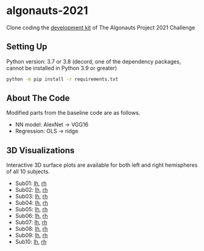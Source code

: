 # algonauts-2021

Clone coding the [development kit](https://github.com/Neural-Dynamics-of-Visual-Cognition-FUB/Algonauts2021_devkit) of The Algonauts Project 2021 Challenge

## Setting Up

Python version: 3.7 or 3.8 (decord, one of the dependency packages, cannot be installed in Python 3.9 or greater)

```zsh
python -m pip install -r requirements.txt
```

## About The Code

Modified parts from the baseline code are as follows.

- NN model: AlexNet → VGG16
- Regression: OLS → ridge

## 3D Visualizations

Interactive 3D surface plots are available for both left and right hemispheres of all 10 subjects.

- Sub01: [lh](https://hwhan14.github.io/algonauts-2021/sub01_left.html), [rh](https://hwhan14.github.io/algonauts-2021/sub01_right.html)
- Sub02: [lh](https://hwhan14.github.io/algonauts-2021/sub02_left.html), [rh](https://hwhan14.github.io/algonauts-2021/sub02_right.html)
- Sub03: [lh](https://hwhan14.github.io/algonauts-2021/sub03_left.html), [rh](https://hwhan14.github.io/algonauts-2021/sub03_right.html)
- Sub04: [lh](https://hwhan14.github.io/algonauts-2021/sub04_left.html), [rh](https://hwhan14.github.io/algonauts-2021/sub04_right.html)
- Sub05: [lh](https://hwhan14.github.io/algonauts-2021/sub05_left.html), [rh](https://hwhan14.github.io/algonauts-2021/sub05_right.html)
- Sub06: [lh](https://hwhan14.github.io/algonauts-2021/sub06_left.html), [rh](https://hwhan14.github.io/algonauts-2021/sub06_right.html)
- Sub07: [lh](https://hwhan14.github.io/algonauts-2021/sub07_left.html), [rh](https://hwhan14.github.io/algonauts-2021/sub07_right.html)
- Sub08: [lh](https://hwhan14.github.io/algonauts-2021/sub08_left.html), [rh](https://hwhan14.github.io/algonauts-2021/sub08_right.html)
- Sub09: [lh](https://hwhan14.github.io/algonauts-2021/sub09_left.html), [rh](https://hwhan14.github.io/algonauts-2021/sub09_right.html)
- Sub10: [lh](https://hwhan14.github.io/algonauts-2021/sub10_left.html), [rh](https://hwhan14.github.io/algonauts-2021/sub10_right.html)
